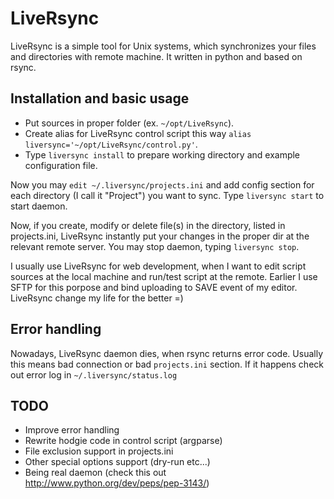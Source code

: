 LiveRsync
=========

LiveRsync is a simple tool for Unix systems, which synchronizes your files and directories with remote machine.
It written in python and based on rsync.


Installation and basic usage
------------

 * Put sources in proper folder (ex. `~/opt/LiveRsync`).
 * Create alias for LiveRsync control script this way `alias liversync='~/opt/LiveRsync/control.py'`.
 * Type `liversync install` to prepare working directory and example configuration file.

Now you may `edit ~/.liversync/projects.ini` and add config section for each directory
(I call it "Project") you want to sync. Type `liversync start` to start daemon.

Now, if you create, modify or delete file(s) in the directory, listed in projects.ini,
LiveRsync instantly put your changes in the proper dir at the relevant remote server.
You may stop daemon, typing `liversync stop`.

I usually use LiveRsync for web development, when I want to edit script sources at the local
machine and run/test script at the remote. Earlier I use SFTP for this porpose and bind uploading
to SAVE event of my editor. LiveRsync change my life for the better =)


Error handling
--------------

Nowadays, LiveRsync daemon dies, when rsync returns error code. Usually this means bad connection
or bad `projects.ini` section. If it happens check out error log in `~/.liversync/status.log`


TODO
----

* Improve error handling
* Rewrite hodgie code in control script (argparse)
* File exclusion support in projects.ini
* Other special options support (dry-run etc...)
* Being real daemon (check this out http://www.python.org/dev/peps/pep-3143/)